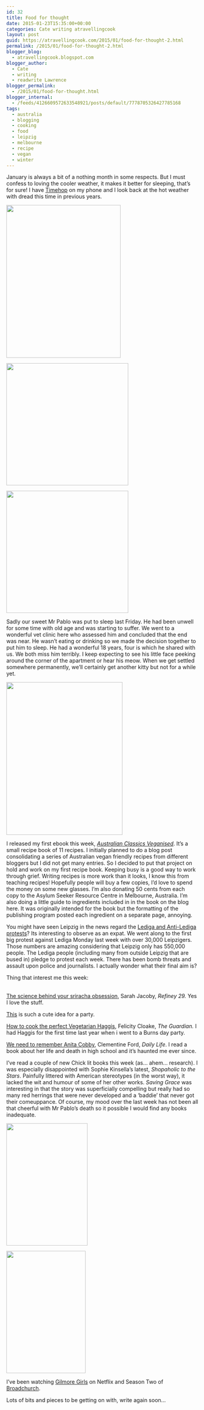 ```yaml
---
id: 32
title: Food for thought
date: 2015-01-23T15:35:00+00:00
categories: Cate writing atravellingcook
layout: post
guid: https://atravellingcook.com/2015/01/food-for-thought-2.html
permalink: /2015/01/food-for-thought-2.html
blogger_blog:
  - atravellingcook.blogspot.com
blogger_author:
  - Cate
  - writing
  - readwrite Lawrence
blogger_permalink:
  - /2015/01/food-for-thought.html
blogger_internal:
  - /feeds/4126609572633548921/posts/default/7778705326427785168
tags:
  - australia
  - blogging
  - cooking
  - food
  - leipzig
  - melbourne
  - recipe
  - vegan
  - winter
---
```

January is always a bit of a nothing month in some respects. But I must confess to loving the cooler weather, it makes it better for sleeping, that&#8217;s for sure! I have [Timehop](https://timehop.com/) on my phone and I look back at the hot weather with dread this time in previous years.




  <a  href="https://3.bp.blogspot.com/-MIZIVRA9Dfg/VMJNVh7UTdI/AAAAAAAAKes/PMPwNLoEYvo/s1600/IMG_20140324_221940.jpg"><img src="https://3.bp.blogspot.com/-MIZIVRA9Dfg/VMJNVh7UTdI/AAAAAAAAKes/PMPwNLoEYvo/s1600/IMG_20140324_221940.jpg" alt="" width="300" height="400" border="0" /></a>









  <a  href="https://4.bp.blogspot.com/-S1PWm0yHKOs/VMJLbZqQFXI/AAAAAAAAKeg/KirV5hTi7zs/s1600/15887_10151165197526249_941203139_n.jpg"><img src="https://4.bp.blogspot.com/-S1PWm0yHKOs/VMJLbZqQFXI/AAAAAAAAKeg/KirV5hTi7zs/s1600/15887_10151165197526249_941203139_n.jpg" alt="" width="320" height="320" border="0" /></a>



  <a  href="https://3.bp.blogspot.com/-39-hWzRT2nE/VMJLbs-ohbI/AAAAAAAAKec/D4311HIQci0/s1600/523496_10151102204611249_892917790_n.jpg"><img src="https://3.bp.blogspot.com/-39-hWzRT2nE/VMJLbs-ohbI/AAAAAAAAKec/D4311HIQci0/s1600/523496_10151102204611249_892917790_n.jpg" alt="" width="320" height="320" border="0" /></a>





Sadly our sweet Mr Pablo was put to sleep last Friday. He had been unwell for some time with old age and was starting to suffer. We went to a wonderful vet clinic here who assessed him and concluded that the end was near. He wasn&#8217;t eating or drinking so we made the decision together to put him to sleep. He had a wonderful 18 years, four is which he shared with us. We both miss him terribly. I keep expecting to see his little face peeking around the corner of the apartment or hear his meow. When we get settled somewhere permanently, we&#8217;ll certainly get another kitty but not for a while yet.


  <a  href="https://4.bp.blogspot.com/-H3eZFV7KwmY/VMDeQYgrSEI/AAAAAAAAKeI/0-bnAMIiAuU/s1600/vegan-australia-day-1.jpg"><img src="https://4.bp.blogspot.com/-H3eZFV7KwmY/VMDeQYgrSEI/AAAAAAAAKeI/0-bnAMIiAuU/s1600/vegan-australia-day-1.jpg" alt="" width="305" height="400" border="0" /></a>


I released my first ebook this week, _[Australian Classics Veganised](https://sellfy.com/p/2sEt/)_. It&#8217;s a small recipe book of 11 recipes. I initially planned to do a blog post consolidating a series of Australian vegan friendly recipes from different bloggers but I did not get many entries. So I decided to put that project on hold and work on my first recipe book. Keeping busy is a good way to work through grief. Writing recipes is more work than it looks, I know this from teaching recipes! Hopefully people will buy a few copies, I&#8217;d love to spend the money on some new glasses. I&#8217;m also donating 50 cents from each copy to the Asylum Seeker Resource Centre in Melbourne, Australia. I&#8217;m also doing a little guide to ingredients included in in the book on the blog here. It was originally intended for the book but the formatting of the publishing program posted each ingredient on a separate page, annoying.

You might have seen Leipzig in the news regard the [Lediga and Anti-Lediga protests](https://www.thelocal.de/20150113/100000-march-against-pegida)? Its interesting to observe as an expat. We went along to the first big protest against Lediga Monday last week with over 30,000 Leipzigers. Those numbers are amazing considering that Leipzig only has 550,000 people. The Lediga people (including many from outside Leipzig that are bused in) pledge to protest each week. There has been bomb threats and assault upon police and journalists. I actually wonder what their final aim is?

Thing that interest me this week:
  
<br /> [The science behind your sriracha obsession](https://www.refinery29.com/sriracha-flavor?utm_source=food52&utm_medium=syndication), Sarah Jacoby, _Refiney 29._ Yes I love the stuff.

[This](https://mynameisyeh.com/mynameisyeh/2015/1/mac-cheese-party) is such a cute idea for a party.

[How to cook the perfect Vegetarian Haggis](https://www.theguardian.com/lifeandstyle/wordofmouth/2015/jan/22/how-to-cook-perfect-vegetarian-haggis), Felicity Cloake, _The Guardian._ I had Haggis for the first time last year when i went to a Burns day party.

[We need to remember Anita Cobby](https://www.dailylife.com.au/all-about-women/we-need-to-remember-anita-cobby-20150119-12tb9f.html), Clementine Ford, _Daily Life_. I read a book about her life and death in high school and it&#8217;s haunted me ever since.

I&#8217;ve read a couple of new Chick lit books this week (as&#8230; ahem&#8230; research). I was especially disappointed with Sophie Kinsella&#8217;s latest, _Shopaholic to the Stars_. Painfully littered with American stereotypes (in the worst way), it lacked the wit and humour of some of her other works. _Saving Grace_ was interesting in that the story was superficially compelling but really had so many red herrings that were never developed and a &#8216;baddie&#8217; that never got their comeuppance. Of course, my mood over the last week has not been all that cheerful with Mr Pablo&#8217;s death so it possible I would find any books inadequate.


  <a  href="https://2.bp.blogspot.com/-TydhlUOAd8g/VMJQbaKibUI/AAAAAAAAKe4/QSt-Sj8ny1c/s1600/timthumb.jpeg"><img src="https://2.bp.blogspot.com/-TydhlUOAd8g/VMJQbaKibUI/AAAAAAAAKe4/QSt-Sj8ny1c/s1600/timthumb.jpeg" alt="" width="213" height="320" border="0" /></a>






  <a  href="https://3.bp.blogspot.com/-9Z2JYvvkuW0/VMJQnrGyffI/AAAAAAAAKfE/b62MRvw2h4g/s1600/SG.jpeg"><img src="https://3.bp.blogspot.com/-9Z2JYvvkuW0/VMJQnrGyffI/AAAAAAAAKfE/b62MRvw2h4g/s1600/SG.jpeg" alt="" width="208" height="320" border="0" /></a>


I&#8217;ve been watching [Gilmore Girls](https://en.wikipedia.org/wiki/Gilmore_Girls) on Netflix and Season Two of [Broadchurch](https://www.theguardian.com/tv-and-radio/tvandradioblog/2014/dec/29/broadchurch-returns-series-two-will-you-be-watching).

Lots of bits and pieces to be getting on with, write again soon&#8230;